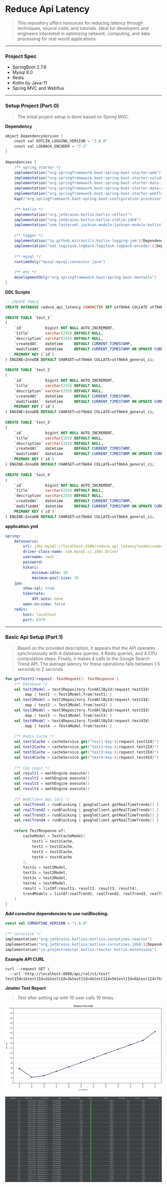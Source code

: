 # Reduce Api Latency

> This repository offers resources for reducing latency through techniques, source code, and tutorials. Ideal for developers and engineers interested in optimizing network, computing, and data processing for real-world applications.

---

### Project Spec

- SpringBoot 2.7.6
- Mysql 8.0
- Redis
- Kotlin by Java-11
- Spring MVC and Webflux

---

### Setup Project (Part.0)

> The initial project setup is done based on Spring MVC.

**Dependency**

```groovy
object DependencyVersion {
    const val KOTLIN_LOGGING_VERSION = "3.0.0"
    const val LOGBACK_ENCODER = "7.2"
}

dependencies {
    /** spring starter */
    implementation("org.springframework.boot:spring-boot-starter-web")
    implementation("org.springframework.boot:spring-boot-starter-validation")
    implementation("org.springframework.boot:spring-boot-starter-data-jpa")
    implementation("org.springframework.boot:spring-boot-starter-data-redis")
    implementation("org.springframework.boot:spring-boot-starter-webflux")
    kapt("org.springframework.boot:spring-boot-configuration-processor")

    /** kotlin */
    implementation("org.jetbrains.kotlin:kotlin-reflect")
    implementation("org.jetbrains.kotlin:kotlin-stdlib-jdk8")
    implementation("com.fasterxml.jackson.module:jackson-module-kotlin")

    /** logger */
    implementation("io.github.microutils:kotlin-logging-jvm:${DependencyVersion.KOTLIN_LOGGING_VERSION}")
    implementation("net.logstash.logback:logstash-logback-encoder:${DependencyVersion.LOGBACK_ENCODER}")

    /** mysql */
    runtimeOnly("mysql:mysql-connector-java")

    /** etc */
    developmentOnly("org.springframework.boot:spring-boot-devtools")
}
```

**DDL Scripts**

```sql
-- CREATE TABLE
CREATE DATABASE reduce_api_latency CHARACTER SET utf8mb4 COLLATE utf8mb4_general_ci;

CREATE TABLE `test_1`
(
    `id`          bigint NOT NULL AUTO_INCREMENT,
    `title`       varchar(255) DEFAULT NULL,
    `description` varchar(255) DEFAULT NULL,
    `createdAt`   datetime     DEFAULT CURRENT_TIMESTAMP,
    `modifiedAt`  datetime     DEFAULT CURRENT_TIMESTAMP ON UPDATE CURRENT_TIMESTAMP,
    PRIMARY KEY (`id`)
) ENGINE=InnoDB DEFAULT CHARSET=utf8mb4 COLLATE=utf8mb4_general_ci;

CREATE TABLE `test_2`
(
    `id`          bigint NOT NULL AUTO_INCREMENT,
    `title`       varchar(255) DEFAULT NULL,
    `description` varchar(255) DEFAULT NULL,
    `createdAt`   datetime     DEFAULT CURRENT_TIMESTAMP,
    `modifiedAt`  datetime     DEFAULT CURRENT_TIMESTAMP ON UPDATE CURRENT_TIMESTAMP,
    PRIMARY KEY (`id`)
) ENGINE=InnoDB DEFAULT CHARSET=utf8mb4 COLLATE=utf8mb4_general_ci;

CREATE TABLE `test_3`
(
    `id`          bigint NOT NULL AUTO_INCREMENT,
    `title`       varchar(255) DEFAULT NULL,
    `description` varchar(255) DEFAULT NULL,
    `createdAt`   datetime     DEFAULT CURRENT_TIMESTAMP,
    `modifiedAt`  datetime     DEFAULT CURRENT_TIMESTAMP ON UPDATE CURRENT_TIMESTAMP,
    PRIMARY KEY (`id`)
) ENGINE=InnoDB DEFAULT CHARSET=utf8mb4 COLLATE=utf8mb4_general_ci;

CREATE TABLE `test_4`
(
    `id`          bigint NOT NULL AUTO_INCREMENT,
    `title`       varchar(255) DEFAULT NULL,
    `description` varchar(255) DEFAULT NULL,
    `createdAt`   datetime     DEFAULT CURRENT_TIMESTAMP,
    `modifiedAt`  datetime     DEFAULT CURRENT_TIMESTAMP ON UPDATE CURRENT_TIMESTAMP,
    PRIMARY KEY (`id`)
) ENGINE=InnoDB DEFAULT CHARSET=utf8mb4 COLLATE=utf8mb4_general_ci;

```

**application.yml**

```yaml
spring:
    datasource:
        url: jdbc:mysql://localhost:3306/reduce_api_latency?useUnicode=true&charset=utf8mb4&characterEncoding=utf8&zeroDateTimeBehavior=convertToNull&serverTimezone=Asia/Seoul
        driver-class-name: com.mysql.cj.jdbc.Driver
        username: root
        password:
        hikari:
            minimum-idle: 10
            maximum-pool-size: 20
    jpa:
        show-sql: true
        hibernate:
            ddl-auto: none
        open-in-view: false
    redis:
        host: localhost
        port: 6379

```

---

### Basic Api Setup (Part.1)

> Based on the provided description, it appears that the API operates synchronously with 4 database queries, 4 Redis queries, and 4 CPU computation steps. Finally, it makes 4 calls to the Google Search Trend API. The average latency for these operations falls between 1.5 seconds to 2 seconds.

```kotlin
fun getTestV1(request: TestRequest): TestResponse {
    /** Database */
    val test1Model = test1Repository.findAllById(request.test1Id)
        .map { test1 -> Test1Model.from(test1) }
    val test2Model = test2Repository.findAllById(request.test2Id)
        .map { test2 -> Test2Model.from(test2) }
    val test3Model = test3Repository.findAllById(request.test3Id)
        .map { test3 -> Test3Model.from(test3) }
    val test4Model = test4Repository.findAllById(request.test4Id)
        .map { test4 -> Test4Model.from(test4) }

    /** Redis Cache */
    val test1Cache = cacheService.get("test1:key:${request.test1Id}")
    val test2Cache = cacheService.get("test2:key:${request.test2Id}")
    val test3Cache = cacheService.get("test3:key:${request.test3Id}")
    val test4Cache = cacheService.get("test4:key:${request.test4Id}")

    /** Cpu Logic */
    val result1 = mathEngine.execute()
    val result2 = mathEngine.execute()
    val result3 = mathEngine.execute()
    val result4 = mathEngine.execute()

    /** WebClient Api Call */
    val realTrend1 = runBlocking { googleClient.getRealTimeTrends() }
    val realTrend2 = runBlocking { googleClient.getRealTimeTrends() }
    val realTrend3 = runBlocking { googleClient.getRealTimeTrends() }
    val realTrend4 = runBlocking { googleClient.getRealTimeTrends() }

    return TestResponse.of(
        cacheModel = TestCacheModel(
            test1 = test1Cache,
            test2 = test2Cache,
            test3 = test3Cache,
            test4 = test4Cache
        ),
        test1s = test1Model,
        test2s = test2Model,
        test3s = test3Model,
        test4s = test4Model,
        result = listOf(result1, result2, result3, result4),
        trendModels = listOf(realTrend1, realTrend2, realTrend3, realTrend4)
    )
}
```

**Add coroutine dependencies to use runBlocking.**

```kotlin
const val COROUTINE_VERSION = "1.6.4"

/** coroutine */
implementation("org.jetbrains.kotlinx:kotlinx-coroutines-reactor")
implementation("org.jetbrains.kotlinx:kotlinx-coroutines-jdk8:${DependencyVersion.COROUTINE_VERSION}")
implementation("io.projectreactor.kotlin:reactor-kotlin-extensions")
```

**Example API CURL**

```
curl --request GET \
  --url 'http://localhost:8080/api/ral/v1/test?test1Id=1&test1Id=2&test1Id=3&test1Id=4&test1Id=5&test1Id=6&test1Id=7&test2Id=1&test2Id=2&test2Id=3&test2Id=4&test2Id=5&test2Id=6&test2Id=7&test3Id=1&test3Id=2&test3Id=3&test3Id=4&test3Id=5&test3Id=6&test3Id=7&test4Id=1&test4Id=2&test4Id=3&test4Id=4&test4Id=5&test4Id=6&test4Id=7'
```

**Jmeter Test Report**

> Test after setting up with 10 user calls 10 times.

![Image1](src/main/resources/images/test-1-1.png)

![Image2](src/main/resources/images/test-1-2.png)
